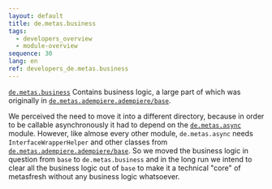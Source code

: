 ```yaml
---
layout: default
title: de.metas.business
tags: 
  - developers_overview
  - module-overview
sequence: 30
lang: en
ref: developers_de.metas.business
---
```


[`de.metas.business`](https://github.com/metasfresh/metasfresh/tree/master/de.metas.business)
Contains business logic, a large part of which was originally in [`de.metas.adempiere.adempiere/base`](https://github.com/metasfresh/metasfresh/tree/master/de.metas.adempiere.adempiere/base).

We perceived the need to move it into a different directory, because in order to be callable asynchronously it had to depend on the [`de.metas.async`](https://github.com/metasfresh/metasfresh/tree/master/de.metas.async) module. However, like almose every other module, `de.metas.async` needs `InterfaceWrapperHelper` and other classes from [`de.metas.adempiere.adempiere/base`](https://github.com/metasfresh/metasfresh/tree/master/de.metas.adempiere.adempiere/base). 
So we moved the business logic in question from `base` to `de.metas.business` and in the long run we intend to clear all the business logic out of `base` to make it a technical "core" of metasfresh without any business logic whatsoever.
